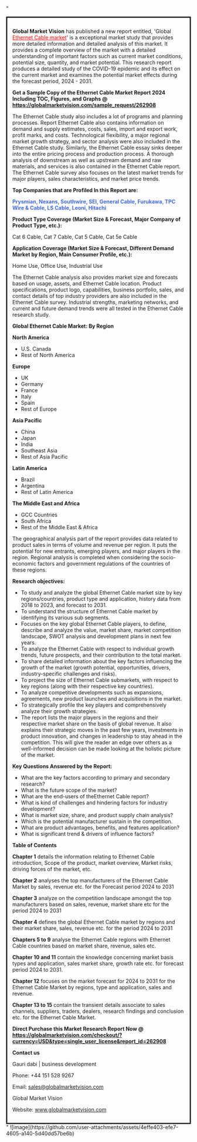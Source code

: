 "<div style='border: 3px solid black; padding: 1em;'>

<strong>Global Market Vision</strong> has published a new report entitled, 'Global <a style='color: #ff0000;' href='https://globalmarketvision.com/reports/global-ethernet-cable-market/262908'>Ethernet Cable market</a>' is a exceptional market study that provides more detailed information and detailed analysis of this market. It provides a complete overview of the market with a detailed understanding of important factors such as current market conditions, potential size, quantity, and market potential. This research report produces a detailed study of the COVID-19 epidemic and its effect on the current market and examines the potential market effects during the forecast period, 2024 - 2031.

<strong>Get a Sample Copy of the Ethernet Cable Market Report 2024 Including TOC, Figures, and Graphs @</strong> <a style='color: #ff0000;' href='https://globalmarketvision.com/sample_request/262908?utm_source=linkedinPulse&utm_medium=Bhagyashree&utm_campaign=SN'><strong>https://globalmarketvision.com/sample_request/262908</strong></a>

The Ethernet Cable study also includes a lot of programs and planning processes. Report Ethernet Cable also contains information on demand and supply estimates, costs, sales, import and export work, profit marks, and costs. Technological flexibility, a major regional market growth strategy, and sector analysis were also included in the Ethernet Cable study. Similarly, the Ethernet Cable essay sinks deeper into the entire pricing process and production process. A thorough analysis of downstream as well as upstream demand and raw materials, and services is also contained in the Ethernet Cable report. The Ethernet Cable survey also focuses on the latest market trends for major players, sales characteristics, and market price trends.

<strong>Top Companies that are Profiled In this Report are:</strong>

<strong style='color: #4169e1;'>Prysmian, Nexans, Southwire, SEI, General Cable, Furukawa, TPC Wire & Cable, LS Cable, Leoni, Hitachi</strong>
<div class='table-is-responsive'>
<p class='table-is-responsive'><strong>Product Type Coverage (Market Size &amp; Forecast, Major Company of Product Type, etc.):</strong></p>
Cat 6 Cable, Cat 7 Cable, Cat 5 Cable, Cat 5e Cable

<strong>Application Coverage (Market Size &amp; Forecast, Different Demand Market by Region, Main Consumer Profile, etc.):</strong>

Home Use, Office Use, Industrial Use

The Ethernet Cable analysis also provides market size and forecasts based on usage, assets, and Ethernet Cable location. Product specifications, product logo, capabilities, business portfolio, sales, and contact details of top industry providers are also included in the Ethernet Cable survey. Industrial strengths, marketing networks, and current and future demand trends were all tested in the Ethernet Cable research study.

</div>
<strong>Global Ethernet Cable Market: By Region</strong>

<strong>North America</strong>
<ul>
  <li>U.S. Canada</li>
  <li>Rest of North America</li>
</ul>
<strong>Europe</strong>
<ul>
  <li>UK</li>
  <li>Germany</li>
  <li>France</li>
  <li>Italy</li>
  <li>Spain</li>
  <li>Rest of Europe</li>
</ul>
<strong>Asia Pacific</strong>
<ul>
  <li>China</li>
  <li>Japan</li>
  <li>India</li>
  <li>Southeast Asia</li>
  <li>Rest of Asia Pacific</li>
</ul>
<strong>Latin America</strong>
<ul>
  <li>Brazil</li>
  <li>Argentina</li>
  <li>Rest of Latin America</li>
</ul>
<strong>The Middle East and Africa</strong>
<ul>
  <li>GCC Countries</li>
  <li>South Africa</li>
  <li>Rest of the Middle East &amp; Africa</li>
</ul>
The geographical analysis part of the report provides data related to product sales in terms of volume and revenue per region. It puts the potential for new entrants, emerging players, and major players in the region. Regional analysis is completed when considering the socio-economic factors and government regulations of the countries of these regions.

<strong>Research objectives:</strong>
<ul>
  <li>To study and analyze the global Ethernet Cable market size by key regions/countries, product type and application, history data from 2018 to 2023, and forecast to 2031.</li>
  <li>To understand the structure of Ethernet Cable market by identifying its various sub segments.</li>
  <li>Focuses on the key global Ethernet Cable players, to define, describe and analyze the value, market share, market competition landscape, SWOT analysis and development plans in next few years.</li>
  <li>To analyze the Ethernet Cable with respect to individual growth trends, future prospects, and their contribution to the total market.</li>
  <li>To share detailed information about the key factors influencing the growth of the market (growth potential, opportunities, drivers, industry-specific challenges and risks).</li>
  <li>To project the size of Ethernet Cable submarkets, with respect to key regions (along with their respective key countries).</li>
  <li>To analyze competitive developments such as expansions, agreements, new product launches and acquisitions in the market.</li>
  <li>To strategically profile the key players and comprehensively analyze their growth strategies.</li>
  <li>The report lists the major players in the regions and their respective market share on the basis of global revenue. It also explains their strategic moves in the past few years, investments in product innovation, and changes in leadership to stay ahead in the competition. This will give the reader an edge over others as a well-informed decision can be made looking at the holistic picture of the market.</li>
</ul>
<strong>Key Questions Answered by the Report:</strong>
<ul>
  <li>What are the key factors according to primary and secondary research?</li>
  <li>What is the future scope of the market?</li>
  <li>What are the end-users of theEthernet Cable report?</li>
  <li>What is kind of challenges and hindering factors for industry development?</li>
  <li>What is market size, share, and product supply chain analysis?</li>
  <li>Which is the potential manufacturer sustain in the competition.</li>
  <li>What are product advantages, benefits, and features application?</li>
  <li>What is significant trend &amp; drivers of influence factors?</li>
</ul>
<strong>Table of Contents</strong>

<strong>Chapter 1</strong> details the information relating to Ethernet Cable introduction, Scope of the product, market overview, Market risks, driving forces of the market, etc.

<strong>Chapter 2</strong> analyses the top manufacturers of the Ethernet Cable Market by sales, revenue etc. for the Forecast period 2024 to 2031

<strong>Chapter 3</strong> analyze on the competition landscape amongst the top manufacturers based on sales, revenue, market share etc for the period 2024 to 2031

<strong>Chapter 4</strong> defines the global Ethernet Cable market by regions and their market share, sales, revenue etc. for the period 2024 to 2031

<strong>Chapters 5 to 9</strong> analyse the Ethernet Cable regions with Ethernet Cable countries based on market share, revenue, sales etc.

<strong>Chapter 10 and 11</strong> contain the knowledge concerning market basis types and application, sales market share, growth rate etc. for forecast period 2024 to 2031.

<strong>Chapter 12</strong> focuses on the market forecast for 2024 to 2031 for the Ethernet Cable Market by regions, type and application, sales and revenue.

<strong>Chapter 13 to 15</strong> contain the transient details associate to sales channels, suppliers, traders, dealers, research findings and conclusion etc. for the Ethernet Cable Market.

<b><strong>Direct Purchase this Market Research Report Now @ </strong><a style='color: #ff0000;' href='https://globalmarketvision.com/checkout/?currency=USD&type=single_user_license&report_id=262908?utm_source=linkedinPulse&utm_medium=Bhagyashree&utm_campaign=SN'><strong>https://globalmarketvision.com/checkout/?currency=USD&type=single_user_license&report_id=262908</strong></a></b>

<strong>Contact us</strong>

Gauri dabi | business development

Phone: +44 151 528 9267

Email: <a href='mailto:sales@globalmarketvision.com'>sales@globalmarketvision.com</a>

Global Market Vision

Website: <a href='http://www.globalmarketvision.com/'>www.globalmarketvision.com</a>

</div>"
![image](https://github.com/user-attachments/assets/4effe403-efe7-4605-a140-5d40dd57be6b)
